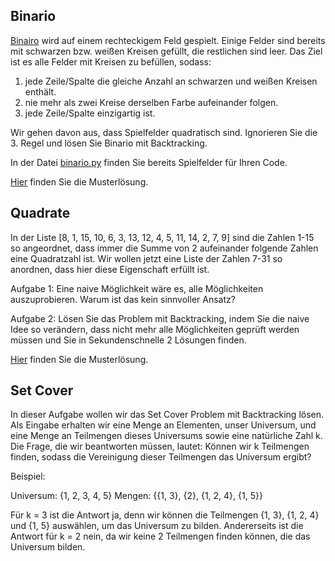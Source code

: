 ## Binario

[Binairo](https://de.puzzle-binairo.com) wird auf einem rechteckigem Feld gespielt. Einige Felder sind bereits mit schwarzen bzw. 
weißen Kreisen gefüllt, die restlichen sind leer. Das Ziel ist es alle Felder mit Kreisen zu befüllen, sodass:

1. jede Zeile/Spalte die gleiche Anzahl an schwarzen und weißen Kreisen enthält.
2. nie mehr als zwei Kreise derselben Farbe aufeinander folgen.
3. jede Zeile/Spalte einzigartig ist.

Wir gehen davon aus, dass Spielfelder quadratisch sind. Ignorieren Sie die 3. Regel und lösen Sie Binario mit
Backtracking.

In der Datei [binario.py](../resources/binario.py) finden Sie bereits Spielfelder für Ihren Code.

[Hier](../Muster/Backtracking/backtracking_binario.py) finden Sie die Musterlösung.


## Quadrate

In der Liste [8, 1, 15, 10, 6, 3, 13, 12, 4, 5, 11, 14, 2, 7, 9] sind die Zahlen 1-15 so angeordnet, dass immer die 
Summe von 2 aufeinander folgende Zahlen eine Quadratzahl ist. Wir wollen jetzt eine Liste der Zahlen 7-31 so anordnen, 
dass hier diese Eigenschaft erfüllt ist.

Aufgabe 1: Eine naive Möglichkeit wäre es, alle Möglichkeiten auszuprobieren. 
Warum ist das kein sinnvoller Ansatz?

Aufgabe 2: Lösen Sie das Problem mit Backtracking, indem Sie die naive Idee so verändern, dass nicht mehr alle Möglichkeiten
geprüft werden müssen und Sie in Sekundenschnelle 2 Lösungen finden.

[Hier](../Muster/Backtracking/backtracking_squares.py) finden Sie die Musterlösung.


## Set Cover

In dieser Aufgabe wollen wir das Set Cover Problem mit Backtracking lösen. Als Eingabe erhalten wir eine Menge an Elementen,
unser Universum, und eine Menge an Teilmengen dieses Universums sowie eine natürliche Zahl k. Die Frage, die wir beantworten
müssen, lautet: Können wir k Teilmengen finden, sodass die Vereinigung dieser Teilmengen das Universum ergibt?

Beispiel:

Universum: {1, 2, 3, 4, 5}
Mengen: {{1, 3}, {2}, {1, 2, 4}, {1, 5}}

Für k = 3 ist die Antwort ja, denn wir können die Teilmengen {1, 3}, {1, 2, 4} und {1, 5} auswählen, um das Universum zu
bilden.
Andererseits ist die Antwort für k = 2 nein, da wir keine 2 Teilmengen finden können, die das Universum bilden.